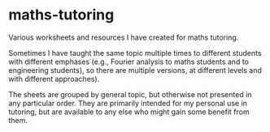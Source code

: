 # maths-tutoring
Various worksheets and resources I have created for maths tutoring.

Sometimes I have taught the same topic multiple times to different students with
different emphases (e.g., Fourier analysis to maths students and to engineering
students), so there are multiple versions, at different levels and with
different approaches).

The sheets are grouped by general topic, but otherwise not presented in any
particular order. They are primarily intended for my personal use in tutoring,
but are available to any else who might gain some benefit from them.
